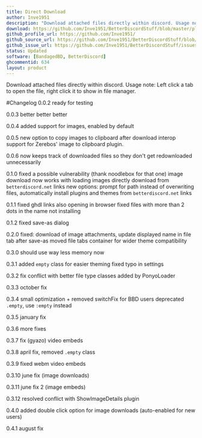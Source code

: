 ```yaml
---
title: Direct Download
author: Inve1951
description: "Download attached files directly within discord. Usage note: Left click a tab to open the file, right click it to show in file manager."
download: https://github.com/Inve1951/BetterDiscordStuff/blob/master/plugins/directDownload.plugin.js
github_profile_url: https://github.com/Inve1951/
github_source_url: https://github.com/Inve1951/BetterDiscordStuff/blob/master/plugins/directDownload.plugin.js
github_issue_url: https://github.com/Inve1951/BetterDiscordStuff/issues
status: Updated
software: [BandagedBD, BetterDiscord]
ghcommentid: 634
layout: product
---
```

Download attached files directly within discord. Usage note: Left click a tab to open the file, right click it to show in file manager.

#Changelog
0.0.2
ready for testing

0.0.3
better better better

0.0.4
added support for images, enabled by default

0.0.5
new option to copy images to clipboard after download
interop support for Zerebos' image to clipboard plugin.

0.0.6
now keeps track of downloaded files so they don't get redownloaded unnecessarily

0.1.0
fixed a possible vulnerability (thank noodlebox for that one)
image download now works with loading images
directly download from `betterdiscord.net` links
new options: prompt for path instead of overwriting files, automatically install plugins and themes from `betterdiscord.net` links

0.1.1
fixed ghdl links also opening in browser
fixed files with more than 2 dots in the name not installing

0.1.2
fixed save-as dialog

0.2.0
fixed: download of image attachments, update displayed name in file tab after save-as
moved file tabs container for wider theme compatibility

0.3.0
should use way less memory now

0.3.1
added `empty` class for easier theming
fixed typo in settings

0.3.2
fix conflict with better file type classes added by PonyoLoader

0.3.3
october fix

0.3.4
small optimization + removed switchFix for BBD users
deprecated `.empty`, use `:empty` instead

0.3.5
january fix

0.3.6
more fixes

0.3.7
fix (gyazo) video embeds

0.3.8
april fix, removed `.empty` class

0.3.9
fixed webm video embeds

0.3.10
june fix (image downloads)

0.3.11
june fix 2 (image embeds)

0.3.12
resolved conflict with ShowImageDetails plugin

0.4.0
added double click option for image downloads (auto-enabled for new users)

0.4.1
august fix